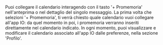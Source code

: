 Puoi collegare il calendario interagendo con il tasto '+ Promemoria'  nell'anteprima o nel dettaglio del singolo messaggio. La prima volta che selezioni '+ Promemoria', ti verrà chiesto quale calendario vuoi collegare all'app IO: da quel momento in poi, i promemoria verranno inseriti direttamente nel calendario indicato.
In ogni momento, puoi visualizzare e modificare il calendario associato all'app IO dalle preferenze, nella sezione 'Profilo'.